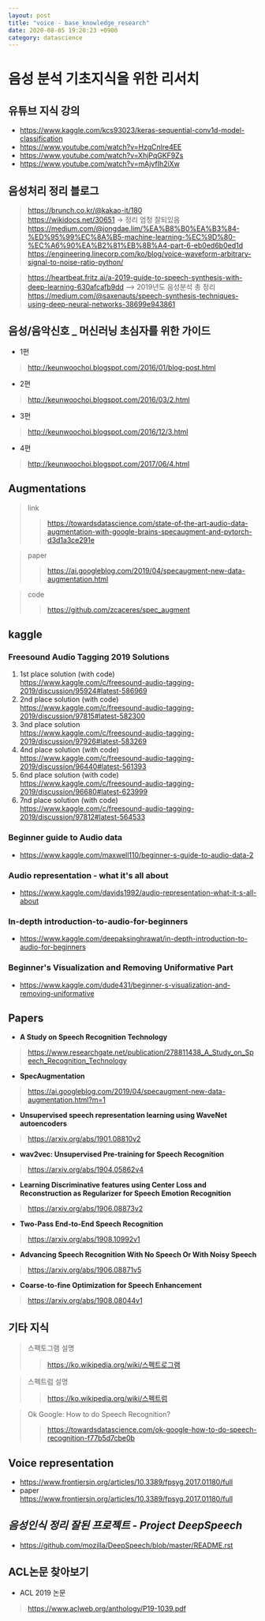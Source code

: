 ```yaml
---
layout: post
title: "voice - base_knowledge_research"
date: 2020-08-05 19:20:23 +0900
category: datascience
---
```


# 음성 분석 기초지식을 위한 리서치

## 유튜브 지식 강의

- https://www.kaggle.com/kcs93023/keras-sequential-conv1d-model-classification
- https://www.youtube.com/watch?v=HzgCnlre4EE
- https://www.youtube.com/watch?v=XhjPqGKF9Zs
- https://www.youtube.com/watch?v=mAjvfIh2iXw

## 음성처리 정리 블로그 

> https://brunch.co.kr/@kakao-it/180 <br>
> https://wikidocs.net/30651  -> 정리 엄청 잘되있음 <br>
> https://medium.com/@jongdae.lim/%EA%B8%B0%EA%B3%84-%ED%95%99%EC%8A%B5-machine-learning-%EC%9D%80-%EC%A6%90%EA%B2%81%EB%8B%A4-part-6-eb0ed6b0ed1d <br>
> https://engineering.linecorp.com/ko/blog/voice-waveform-arbitrary-signal-to-noise-ratio-python/ <br>

> https://heartbeat.fritz.ai/a-2019-guide-to-speech-synthesis-with-deep-learning-630afcafb9dd  --> 2019년도 음성분석 총 정리 <br>
> https://medium.com/@saxenauts/speech-synthesis-techniques-using-deep-neural-networks-38699e943861 <br>

## 음성/음악신호 _ 머신러닝 초심자를 위한 가이드

- 1편 <br>

> http://keunwoochoi.blogspot.com/2016/01/blog-post.html <br>

- 2편 <br>

> http://keunwoochoi.blogspot.com/2016/03/2.html <br>

- 3편 <br>

> http://keunwoochoi.blogspot.com/2016/12/3.html <br>

- 4편 <br>

> http://keunwoochoi.blogspot.com/2017/06/4.html <br>

## Augmentations

> link <br>
>> https://towardsdatascience.com/state-of-the-art-audio-data-augmentation-with-google-brains-specaugment-and-pytorch-d3d1a3ce291e <br>

> paper <br>
>> https://ai.googleblog.com/2019/04/specaugment-new-data-augmentation.html

> code <br>
>> https://github.com/zcaceres/spec_augment <br>

## kaggle 
 
### Freesound Audio Tagging 2019 Solutions

1. 1st place solution (with code) <br>
https://www.kaggle.com/c/freesound-audio-tagging-2019/discussion/95924#latest-586969 <br>
2. 2nd place solution (with code) <br>
https://www.kaggle.com/c/freesound-audio-tagging-2019/discussion/97815#latest-582300 <br>
3. 3nd place solution <br>
https://www.kaggle.com/c/freesound-audio-tagging-2019/discussion/97926#latest-583269 <br>
4. 4nd place solution (with code) <br>
https://www.kaggle.com/c/freesound-audio-tagging-2019/discussion/96440#latest-561393 <br>
5. 6nd place solution (with code) <br>
https://www.kaggle.com/c/freesound-audio-tagging-2019/discussion/96680#latest-623999<br>
6. 7nd place solution (with code) <br>
https://www.kaggle.com/c/freesound-audio-tagging-2019/discussion/97812#latest-564533 <br>

### Beginner guide to Audio data

- https://www.kaggle.com/maxwell110/beginner-s-guide-to-audio-data-2

### Audio representation - what it's all about

- https://www.kaggle.com/davids1992/audio-representation-what-it-s-all-about

### In-depth introduction-to-audio-for-beginners

- https://www.kaggle.com/deepaksinghrawat/in-depth-introduction-to-audio-for-beginners

### Beginner's Visualization and Removing Uniformative Part

- https://www.kaggle.com/dude431/beginner-s-visualization-and-removing-uniformative

## Papers

- **A Study on Speech Recognition Technology**

> https://www.researchgate.net/publication/278811438_A_Study_on_Speech_Recognition_Technology <br>

- **SpecAugmentation**

> https://ai.googleblog.com/2019/04/specaugment-new-data-augmentation.html?m=1

- **Unsupervised speech representation learning using WaveNet autoencoders**

> https://arxiv.org/abs/1901.08810v2

- **wav2vec: Unsupervised Pre-training for Speech Recognition**

> https://arxiv.org/abs/1904.05862v4

-  **Learning Discriminative features using Center Loss and Reconstruction as Regularizer for Speech Emotion Recognition**

> https://arxiv.org/abs/1906.08873v2

- **Two-Pass End-to-End Speech Recognition**

> https://arxiv.org/abs/1908.10992v1

- **Advancing Speech Recognition With No Speech Or With Noisy Speech**

> https://arxiv.org/abs/1906.08871v5

- **Coarse-to-fine Optimization for Speech Enhancement**

> https://arxiv.org/abs/1908.08044v1

## 기타 지식

> 스펙토그램 설명 <br>
>> https://ko.wikipedia.org/wiki/스펙트로그램 <br>

> 스펙트럼 설명 <br>
>> https://ko.wikipedia.org/wiki/스펙트럼 <br>

> Ok Google: How to do Speech Recognition? <br>
>> https://towardsdatascience.com/ok-google-how-to-do-speech-recognition-f77b5d7cbe0b


## Voice representation

- https://www.frontiersin.org/articles/10.3389/fpsyg.2017.01180/full <br>
- paper <br>
https://www.frontiersin.org/articles/10.3389/fpsyg.2017.01180/full

## *음성인식 정리 잘된 프로젝트 - Project DeepSpeech*

- https://github.com/mozilla/DeepSpeech/blob/master/README.rst

## ACL논문 찾아보기

- ACL 2019 논문  <br>

> https://www.aclweb.org/anthology/P19-1039.pdf



